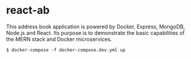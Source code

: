 
# react-ab

This address book application is powered by Docker, Express, MongoDB, Node.js and React. Its purpose is to demonstrate the basic capabilities of the MERN stack and Docker microservices.

```console
$ docker-compose -f docker-compose.dev.yml up
```

